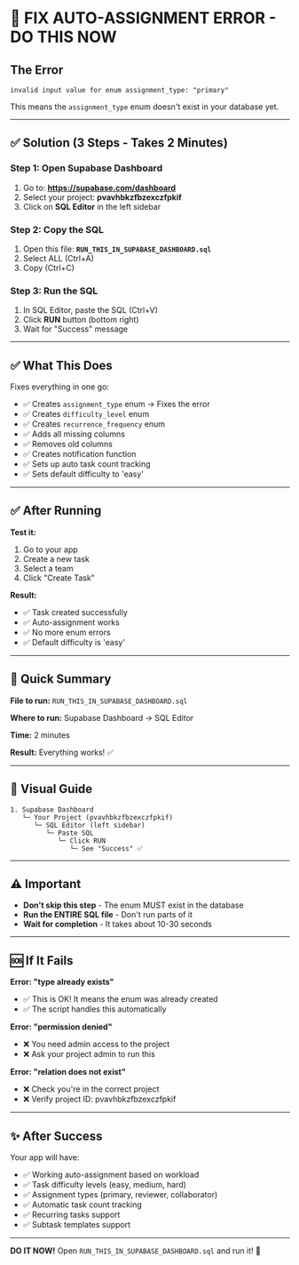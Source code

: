 # 🚨 FIX AUTO-ASSIGNMENT ERROR - DO THIS NOW

## The Error
```
invalid input value for enum assignment_type: "primary"
```

This means the `assignment_type` enum doesn't exist in your database yet.

---

## ✅ Solution (3 Steps - Takes 2 Minutes)

### Step 1: Open Supabase Dashboard
1. Go to: **https://supabase.com/dashboard**
2. Select your project: **pvavhbkzfbzexczfpkif**
3. Click on **SQL Editor** in the left sidebar

### Step 2: Copy the SQL
1. Open this file: **`RUN_THIS_IN_SUPABASE_DASHBOARD.sql`**
2. Select ALL (Ctrl+A)
3. Copy (Ctrl+C)

### Step 3: Run the SQL
1. In SQL Editor, paste the SQL (Ctrl+V)
2. Click **RUN** button (bottom right)
3. Wait for "Success" message

---

## ✅ What This Does

Fixes everything in one go:
- ✅ Creates `assignment_type` enum → Fixes the error
- ✅ Creates `difficulty_level` enum
- ✅ Creates `recurrence_frequency` enum
- ✅ Adds all missing columns
- ✅ Removes old columns
- ✅ Creates notification function
- ✅ Sets up auto task count tracking
- ✅ Sets default difficulty to 'easy'

---

## ✅ After Running

**Test it:**
1. Go to your app
2. Create a new task
3. Select a team
4. Click "Create Task"

**Result:**
- ✅ Task created successfully
- ✅ Auto-assignment works
- ✅ No more enum errors
- ✅ Default difficulty is 'easy'

---

## 🎯 Quick Summary

**File to run:** `RUN_THIS_IN_SUPABASE_DASHBOARD.sql`

**Where to run:** Supabase Dashboard → SQL Editor

**Time:** 2 minutes

**Result:** Everything works! ✅

---

## 📸 Visual Guide

```
1. Supabase Dashboard
   └─ Your Project (pvavhbkzfbzexczfpkif)
      └─ SQL Editor (left sidebar)
         └─ Paste SQL
            └─ Click RUN
               └─ See "Success" ✅
```

---

## ⚠️ Important

- **Don't skip this step** - The enum MUST exist in the database
- **Run the ENTIRE SQL file** - Don't run parts of it
- **Wait for completion** - It takes about 10-30 seconds

---

## 🆘 If It Fails

**Error: "type already exists"**
- ✅ This is OK! It means the enum was already created
- ✅ The script handles this automatically

**Error: "permission denied"**
- ❌ You need admin access to the project
- ❌ Ask your project admin to run this

**Error: "relation does not exist"**
- ❌ Check you're in the correct project
- ❌ Verify project ID: pvavhbkzfbzexczfpkif

---

## ✨ After Success

Your app will have:
- ✅ Working auto-assignment based on workload
- ✅ Task difficulty levels (easy, medium, hard)
- ✅ Assignment types (primary, reviewer, collaborator)
- ✅ Automatic task count tracking
- ✅ Recurring tasks support
- ✅ Subtask templates support

---

**DO IT NOW!** Open `RUN_THIS_IN_SUPABASE_DASHBOARD.sql` and run it! 🚀
